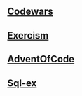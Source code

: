 ##  [Codewars](codewars/README.md)

##  [Exercism](exercism/README.md)

##  [AdventOfCode](adventOfCode/README.md)

##  [Sql-ex](sql-ex/README.md)
